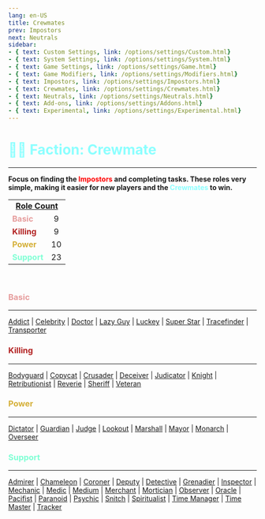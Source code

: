 ```yaml
---
lang: en-US
title: Crewmates
prev: Impostors
next: Neutrals
sidebar: 
- { text: Custom Settings, link: /options/settings/Custom.html}
- { text: System Settings, link: /options/settings/System.html}
- { text: Game Settings, link: /options/settings/Game.html}
- { text: Game Modifiers, link: /options/settings/Modifiers.html}
- { text: Impostors, link: /options/settings/Impostors.html}
- { text: Crewmates, link: /options/settings/Crewmates.html} 
- { text: Neutrals, link: /options/settings/Neutrals.html}
- { text: Add-ons, link: /options/settings/Addons.html}
- { text: Experimental, link: /options/settings/Experimental.html}
---
```


# <font color="#8cffff">👨‍🚀 <b>Faction: Crewmate</b></font> <Badge text="Total: 51" type="tip" vertical="middle"/>
---

<b>Focus on finding the <font color=red>Impostors</font> and completing tasks. These roles very simple, making it easier for new players and the <font color=#8cffff>Crewmates</font> to win.</b>

<table>
<tr >
<td colspan="2" align="center"><b><u>Role Count</u></b></td>
</tr>
<tr>
<td><font color=#e69c9c><b>Basic</b></font></td>
<td align="center">9</td>
</tr>

<tr>
<td><font color=#b22222><b>Killing</b></font></td>
<td align="center">9</td>
</tr>

<tr>
<td><font color=#d4af37><b>Power</b></font></td>
<td align="center">10</td>
</tr>

<tr>
<td><font color=#7fffd4><b>Support</b></font></td>
<td align="center">23</td>
</tr>


</table>
<br>

### <font color=#e69c9c><b>Basic</b></font>
---
[Addict](/options/Crewmates/Basic/Addict.html) | [Celebrity](/options/Crewmates/Basic/Celebrity.html) | [Doctor](/options/Crewmates/Basic/Doctor.html) | [Lazy Guy](/options/Crewmates/Basic/LazyGuy.html) | [Luckey](/options/Crewmates/Basic/Luckey.html) | [Super Star](/options/Crewmates/Basic/SuperStar.html) | [Tracefinder](/options/Crewmates/Basic/Tracefinder.html) | [Transporter](/options/Crewmates/Basic/Transporter.html)
<br>

### <font color=#b22222><b>Killing</b></font>
---
[Bodyguard](/options/Crewmates/Killing/Bodyguard.html) | [Copycat](/options/Crewmates/Killing/Copycat.html) | [Crusader](/options/Crewmates/Killing/Crusader.html) | [Deceiver](/options/Crewmates/Killing/Deceiver.html) | [Judicator](/options/Crewmates/Killing/Judicator.html) | [Knight](/options/Crewmates/Killing/Knight.html) | [Retributionist](/options/Crewmates/Killing/Retributionist.html) | [Reverie](/options/Crewmates/Killing/Reverie.html) | [Sheriff](/options/Crewmates/Killing/Sheriff.html) | [Veteran](/options/Crewmates/Killing/Veteran.html)
<br>

### <font color=#d4af37><b>Power</b></font>
---
[Dictator](/options/Crewmates/Power/Dictator.html) | [Guardian](/options/Crewmates/Power/Guardian.html) | [Judge](/options/Crewmates/Power/Judge.html) | [Lookout](/options/Crewmates/Power/Lookout.html) | [Marshall](/options/Crewmates/Power/Marshall.html) | [Mayor](/options/Crewmates/Power/Mayor.html) | [Monarch](/options/Crewmates/Power/Monarch.html) | [Overseer](/options/Crewmates/Power/Overseer.html)
<br>

### <font color=#7fffd4><b>Support</b></font>
---
[Admirer](/options/Crewmates/Support/Admirer.html) | [Chameleon](/options/Crewmates/Support/Chameleon.html) | [Coroner](/options/Crewmates/Support/Coroner.html) | [Deputy](/options/Crewmates/Support/Deputy.html) | [Detective](/options/Crewmates/Support/Detective.html) | [Grenadier](/options/Crewmates/Support/Grenadier.html) | [Inspector](/options/Crewmates/Support/Inspector.html) | [Mechanic](/options/Crewmates/Support/Mechanic.html) | [Medic](/options/Crewmates/Support/Medic.html) | [Medium](/options/Crewmates/Support/Medium.html) | [Merchant](/options/Crewmates/Support/Merchant.html) | [Mortician](/options/Crewmates/Support/Mortician.html) | [Observer](/options/Crewmates/Support/Observer.html) | [Oracle](/options/Crewmates/Support/Oracle.html) | [Pacifist](/options/Crewmates/Support/Pacifist.html) | [Paranoid](/options/Crewmates/Support/Paranoid.html) | [Psychic](/options/Crewmates/Support/Psychic.html) | [Snitch](/options/Crewmates/Support/Snitch.html) | [Spiritualist](/options/Crewmates/Support/Spiritualist.html) | [Time Manager](/options/Crewmates/Support/TimeManager.html) | [Time Master](/options/Crewmates/Support/TimeMaster.html) | [Tracker](/options/Crewmates/Support/Tracker.html)
<br>